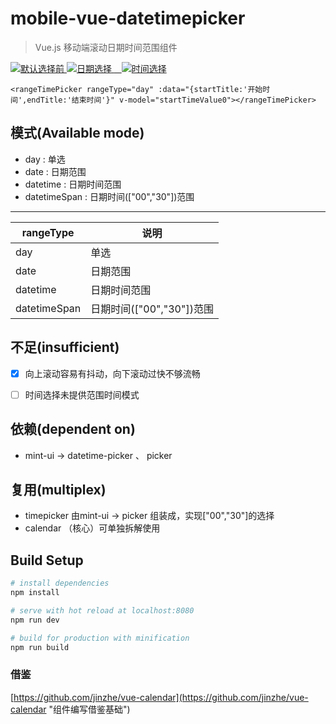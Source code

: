 # mobile-vue-datetimepicker

> Vue.js 移动端滚动日期时间范围组件

<a href="https://github.com/ZTrainWilliams/Vue-DateTimePicker" target="_blank">
    <img src="https://github.com/ZTrainWilliams/Vue-DateTimePicker/tree/master/src/assets/img/1.png" alt="默认选择前"/>
</a>

<a href="https://github.com/ZTrainWilliams/Vue-DateTimePicker" target="_blank">
    <img src="https://github.com/ZTrainWilliams/Vue-DateTimePicker/tree/master/src/assets/img/2.png" alt="日期选择"/>
</a>

<a href="https://github.com/ZTrainWilliams/Vue-DateTimePicker" target="_blank">
    <img src="https://github.com/ZTrainWilliams/Vue-DateTimePicker/tree/master/src/assets/img/3.png" alt="时间选择"/>
</a>
<!-- ![ZTrain](https://github.com/ZTrainWilliams/Vue-DateTimePicker/tree/master/src/assets/img/1.jpg "默认选择前")
![ZTrain](https://github.com/ZTrainWilliams/Vue-DateTimePicker/tree/master/src/assets/img/2.jpg "日期选择")
![ZTrain](https://github.com/ZTrainWilliams/Vue-DateTimePicker/tree/master/src/assets/img/3.jpg "时间选择") -->

```vue
<rangeTimePicker rangeType="day" :data="{startTitle:'开始时间',endTitle:'结束时间'}" v-model="startTimeValue0"></rangeTimePicker>
```

## 模式(Available mode)
* day : 单选
* date : 日期范围
* datetime : 日期时间范围
* datetimeSpan : 日期时间(["00","30"])范围

------------------------------------
rangeType		|	说明
--------------- | ------------------
day 			| 	单选
date 			| 	日期范围
datetime 		| 	日期时间范围
datetimeSpan 	| 	日期时间(["00","30"])范围	

## 不足(insufficient)
- [x] 向上滚动容易有抖动，向下滚动过快不够流畅
- [ ] 时间选择未提供范围时间模式


## 依赖(dependent on)
* mint-ui -> datetime-picker 、 picker


## 复用(multiplex)
* timepicker 由mint-ui -> picker 组装成，实现["00","30"]的选择
* calendar （核心）可单独拆解使用


## Build Setup

``` bash
# install dependencies
npm install

# serve with hot reload at localhost:8080
npm run dev

# build for production with minification
npm run build

```

### 借鉴 
  [https://github.com/jinzhe/vue-calendar](https://github.com/jinzhe/vue-calendar "组件编写借鉴基础")
